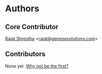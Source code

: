 # Authors

## Core Contributor

[Rajat Shrestha](https://github.com/shrestharajat) &lt;rajat@genesesolutions.com&gt;

## Contributors

None yet. [Why not be the first?](CONTRIBUTING.md)
